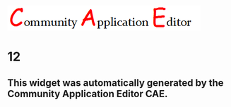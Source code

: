 ![CAE](https://github.com/PhilCAEOrg/frontendComponent-12/blob/gh-pages/img/logo.png)  

12
===================


This widget was automatically generated by the Community Application Editor CAE.  
---------------
